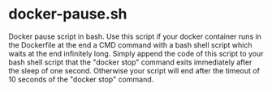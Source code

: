 # docker-pause.sh
Docker pause script in bash.
Use this script if your docker container runs in the Dockerfile at the end a CMD command with a bash shell script which waits at the end infinitely long.
Simply append the code of this script to your bash shell script that the "docker stop" command exits immediately after the sleep of one second. Otherwise your script will end after
the timeout of 10 seconds of the "docker stop" command.
